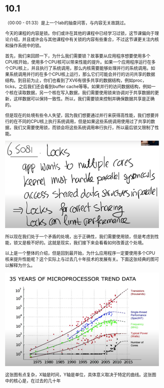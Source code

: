 # 10.1

（00:00 - 01:33）是上一个lab的抽查问答，与内容无关故跳过。

今天的课程的内容是锁。你们或许在其他的课程中已经学习过锁，这节课偏向于理论介绍，并且或许会与其他课程中有关锁的内容有些重合，不过这节课更关注内核和操作系统中的锁。

首先，我们来回顾一下，为什么我们需要锁？故事要从应用程序想要使用多个CPU核开始，使用多个CPU核可以带来性能的提升。如果一个应用程序运行在多个CPU核上，并且执行了系统调用，那么内核需要能够处理并行的系统调用。如果系统调用并行的在多个CPU核上运行，那么它们可能会并行的访问共享的数据结构。到目前为止，你们也看到了XV6有很多共享的数据结构，例如proc，ticks，之后我们还会看到buffer cache等等。如果并行的访问数据结构，例如一个核在读取数据，另一个核在写入数据，我们需要使用锁来协调对于共享数据的更新，这样数据可以保持一致性。所以，我们需要锁来控制并确保数据共享是正确的。

但是现在的处境有些令人失望，因为我们想要通过并行来获得高性能，我们想要并行的在不同的CPU核上执行系统调用，但是如果这些系统调用使用过了共享的数据，我们又需要使用锁，而锁会将这些系统调用串行执行，所以最后锁又限制了性能。

![](../.gitbook/assets/image%20%28446%29.png)

所以现在我们处于一个矛盾的处境，出于正确性，我们需要使用锁，但是考虑到性能，锁又是极不好的。这就是现实，我们接下来会看看如何改善这个处境。

以上是一个整体的介绍，但是回到最开始，为什么应用程序一定要使用多个CPU核来提升性能呢？这个实际上与过去几十年技术的发展有关。下面这张经典的图可以解释为什么。

![](../.gitbook/assets/image%20%28445%29.png)

这张图有点复杂，X轴是时间，Y轴是单位，具体意义取决于特定的曲线。这张图中的核心是，在过去的几十年

